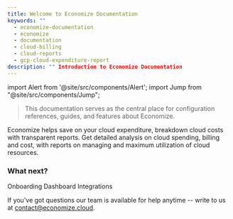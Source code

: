 ```yaml
---
title: Welcome to Economize Documentation
keywords: ""
  - economize-documentation
  - economize
  - documentation
  - cloud-billing
  - cloud-reports
  - gcp-cloud-expenditure-report
description: "" Introduction to Economize Documentation
---
```


import Alert from '@site/src/components/Alert';
import Jump from "@site/src/components/Jump";

> This documentation serves as the central place for configuration references, guides, and features about Economize.

Economize helps save on your cloud expenditure, breakdown cloud costs with transparent reports. Get detailed analysis on cloud spending, billing and cost, with reports on managing and maximum utilization of cloud resources.

### What next?

<Jump to="/docs/onboarding/setting-up-bigquery-export">Onboarding</Jump>
<Jump to="/docs/dashboard/report">Dashboard</Jump>
<Jump to="/docs/integrations/slack">Integrations</Jump>
<br />

<Alert type="success">

If you've got questions our team is available for help anytime -- write to us at contact@economize.cloud.

</Alert>
